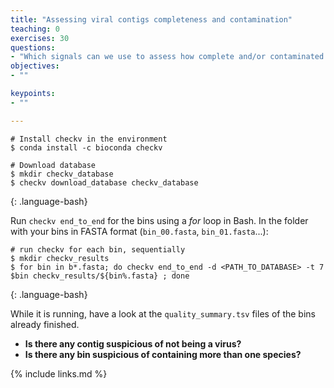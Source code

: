 ```yaml
---
title: "Assessing viral contigs completeness and contamination"
teaching: 0
exercises: 30
questions:
- "Which signals can we use to assess how complete and/or contaminated is our viral contig?"
objectives:
- ""

keypoints:
- ""

---
```


~~~
# Install checkv in the environment
$ conda install -c bioconda checkv

# Download database
$ mkdir checkv_database
$ checkv download_database checkv_database
~~~
{: .language-bash}


Run `checkv end_to_end` for the bins using a _for_ loop in Bash. In the folder
with your bins in FASTA format (`bin_00.fasta`, `bin_01.fasta`...):

~~~
# run checkv for each bin, sequentially
$ mkdir checkv_results
$ for bin in b*.fasta; do checkv end_to_end -d <PATH_TO_DATABASE> -t 7 $bin checkv_results/${bin%.fasta} ; done
~~~
{: .language-bash}

While it is running, have a look at the `quality_summary.tsv` files of the bins
already finished.

- __Is there any contig suspicious of not being a virus?__
- __Is there any bin suspicious of containing more than one species?__


{% include links.md %}

